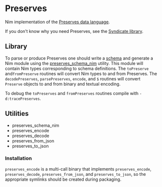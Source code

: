 # Preserves

Nim implementation of the [Preserves data language](https://preserves.dev/).

If you don't know why you need Preserves, see the [Syndicate library](https://git.syndicate-lang.org/ehmry/syndicate-nim).

## Library

To parse or produce Preserves one should write a [schema](https://preserves.dev/preserves-schema.html) and generate a Nim module using the [preserves_schema_nim](./src/preserves/preserves_schema_nim.nim) utility. This module will contain Nim types corresponding to schema definitions. The `toPreserve` and`fromPreserve` routines will convert Nim types to and from Preserves. The `decodePreserves`, `parsePreserves`, `encode`, and `$` routines will convert `Preserve` objects to and from binary and textual encoding.

To debug the `toPreserves` and `fromPreserves` routines compile with `-d:tracePreserves`.

## Utilities
* preserves_schema_nim
* preserves_encode
* preserves_decode
* preserves_from_json
* preserves_to_json

### Installation
`preserves_encode` is a multi-call binary that implements `preserves_encode`, `preserves_decode`, `preserves_from_json`, and `preserves_to_json`, so the appropriate symlinks should be created during packaging.
